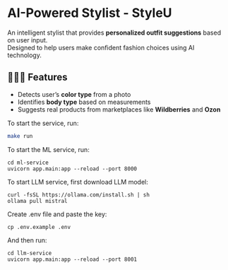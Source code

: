 # AI-Powered Stylist - StyleU

An intelligent stylist that provides **personalized outfit suggestions** based on user input.  
Designed to help users make confident fashion choices using AI technology.

## 👩🏼‍💻 Features

-  Detects user’s **color type** from a photo  
-  Identifies **body type** based on measurements  
-  Suggests real products from marketplaces like **Wildberries** and **Ozon**

To start the service, run:

```bash
make run
```
To start the ML service, run:
```
cd ml-service
uvicorn app.main:app --reload --port 8000
```
To start LLM service, first download LLM model:
```
curl -fsSL https://ollama.com/install.sh | sh
ollama pull mistral
```
Create .env file and paste the key:
```
cp .env.example .env
```
And then run:
```
cd llm-service
uvicorn app.main:app --reload --port 8001
```
